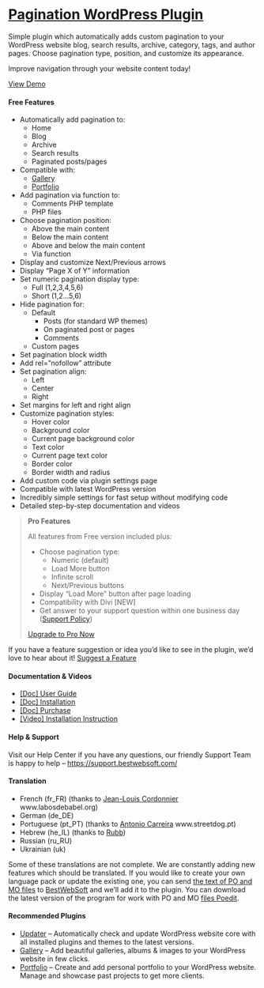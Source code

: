 <a href="https://bestwebsoft.com/products/wordpress/plugins/pagination/" target=_blank>Pagination WordPress Plugin</a>
========================

<p>Simple plugin which automatically adds custom pagination to your WordPress website blog, search results, archive, category, tags, and author pages. Choose pagination type, position, and customize its appearance.</p>
<p>Improve navigation through your website content today!</p>
<p><a href="https://bestwebsoft.com/demo-pagination-plugin/?ref=readme" rel="nofollow ugc">View Demo</a></p>
<p><span class="embed-youtube" style="text-align:center; display: block;"></span></p>
<h4>Free Features</h4>
<ul>
<li>Automatically add pagination to:
<ul>
<li>Home</li>
<li>Blog</li>
<li>Archive</li>
<li>Search results</li>
<li>Paginated posts/pages</li>
</ul>
</li>
<li>Compatible with:
<ul>
<li><a href="https://bestwebsoft.com/products/wordpress/plugins/gallery/?k=8a6c514916efe4264d0732b86b82487f" rel="nofollow ugc">Gallery</a></li>
<li><a href="https://bestwebsoft.com/products/wordpress/plugins/portfolio/?k=982e34e0a05371dc2dcca2a5fc535c1a" rel="nofollow ugc">Portfolio</a></li>
</ul>
</li>
<li>Add pagination via function to:
<ul>
<li>Comments PHP template</li>
<li>PHP files</li>
</ul>
</li>
<li>Choose pagination position:
<ul>
<li>Above the main content</li>
<li>Below the main content</li>
<li>Above and below the main content</li>
<li>Via function</li>
</ul>
</li>
<li>Display and customize Next/Previous arrows</li>
<li>Display &#8220;Page X of Y&#8221; information</li>
<li>Set numeric pagination display type:
<ul>
<li>Full (1,2,3,4,5,6)</li>
<li>Short (1,2&#8230;5,6)</li>
</ul>
</li>
<li>Hide pagination for:
<ul>
<li>Default
<ul>
<li>Posts (for standard WP themes)</li>
<li>On paginated post or pages</li>
<li>Comments</li>
</ul>
</li>
<li>Custom pages</li>
</ul>
</li>
<li>Set pagination block width</li>
<li>Add rel=&#8221;nofollow&#8221; attribute</li>
<li>Set pagination align:
<ul>
<li>Left</li>
<li>Center</li>
<li>Right</li>
</ul>
</li>
<li>Set margins for left and right align</li>
<li>Customize pagination styles:
<ul>
<li>Hover color </li>
<li>Background color</li>
<li>Current page background color</li>
<li>Text color</li>
<li>Current page text color</li>
<li>Border color</li>
<li>Border width and radius</li>
</ul>
</li>
<li>Add custom code via plugin settings page</li>
<li>Compatible with latest WordPress version</li>
<li>Incredibly simple settings for fast setup without modifying code</li>
<li>Detailed step-by-step documentation and videos</li>
</ul>
<blockquote>
<p><strong>Pro Features</strong></p>
<p>All features from Free version included plus:</p>
<ul>
<li>Choose pagination type:
<ul>
<li>Numeric (default)</li>
<li>Load More button</li>
<li>Infinite scroll</li>
<li>Next/Previous buttons</li>
</ul>
</li>
<li>Display &#8220;Load More&#8221; button after page loading</li>
<li>Compatibility with Divi [NEW]</li>
<li>Get answer to your support question within one business day (<a href="https://bestwebsoft.com/support-policy/" rel="nofollow ugc">Support Policy</a>)</li>
</ul>
<p><a href="https://bestwebsoft.com/products/wordpress/plugins/pagination/?k=beef8d83cadcb70a8565e009a280f80c" rel="nofollow ugc">Upgrade to Pro Now</a></p>
</blockquote>
<p>If you have a feature suggestion or idea you&#8217;d like to see in the plugin, we&#8217;d love to hear about it! <a href="https://support.bestwebsoft.com/hc/en-us/requests/new" rel="nofollow ugc">Suggest a Feature</a></p>
<h4>Documentation &amp; Videos</h4>
<ul>
<li><a href="https://bestwebsoft.com/documentation/pagination/pagination-user-guide/" rel="nofollow ugc">[Doc] User Guide</a></li>
<li><a href="https://bestwebsoft.com/documentation/how-to-install-a-wordpress-product/how-to-install-a-wordpress-plugin/" rel="nofollow ugc">[Doc] Installation</a></li>
<li><a href="https://bestwebsoft.com/documentation/how-to-purchase-a-wordpress-plugin/how-to-purchase-wordpress-plugin-from-bestwebsoft/" rel="nofollow ugc">[Doc] Purchase</a></li>
<li><a href="http://www.youtube.com/watch?v=Xh0LjOSgxzs" rel="nofollow ugc">[Video] Installation Instruction</a></li>
</ul>
<h4>Help &amp; Support</h4>
<p>Visit our Help Center if you have any questions, our friendly Support Team is happy to help &#8211; <a href="https://support.bestwebsoft.com/" rel="nofollow ugc">https://support.bestwebsoft.com/</a></p>
<h4>Translation</h4>
<ul>
<li>French (fr_FR) (thanks to <a href="mailto:&#x6a;&#108;&#099;&#x6f;&#x72;&#100;&#050;&#x40;&#x77;a&#110;&#x61;&#x64;o&#111;&#046;&#x66;&#x72;" rel="nofollow ugc">Jean-Louis Cordonnier</a> www.labosdebabel.org)</li>
<li>German (de_DE)</li>
<li>Portuguese (pt_PT) (thanks to <a href="mailto:&#x61;&#110;&#116;&#111;&#110;&#105;&#111;&#099;&#097;&#114;&#114;e&#x69;&#x72;&#x61;&#x40;&#x73;&#x74;&#x72;&#x65;&#x65;&#116;&#100;&#111;&#103;&#046;&#112;&#116;" rel="nofollow ugc">Antonio Carreira</a> www.streetdog.pt)</li>
<li>Hebrew (he_IL) (thanks to <a href="mailto:&#x68;&#x61;&#x6e;&#x61;&#110;&#064;&#109;&#115;&#116;&#117;&#100;&#105;&#111;&#046;&#099;o.&#x69;&#x6c;" rel="nofollow ugc">Rubb</a>)</li>
<li>Russian (ru_RU)</li>
<li>Ukrainian (uk)</li>
</ul>
<p>Some of these translations are not complete. We are constantly adding new features which should be translated. If you would like to create your own language pack or update the existing one, you can send <a href="https://codex.wordpress.org/Translating_WordPress" rel="nofollow ugc">the text of PO and MO files</a> to <a href="https://support.bestwebsoft.com/hc/en-us/requests/new" rel="nofollow ugc">BestWebSoft</a> and we&#8217;ll add it to the plugin. You can download the latest version of the program for work with PO and MO <a href="http://www.poedit.net/download.php" rel="nofollow ugc">files Poedit</a>.</p>
<h4>Recommended Plugins</h4>
<ul>
<li><a href="https://bestwebsoft.com/products/wordpress/plugins/updater/?k=f471af6c58ecd7f550f0601416e4331f" rel="nofollow ugc">Updater</a> &#8211; Automatically check and update WordPress website core with all installed plugins and themes to the latest versions.</li>
<li><a href="https://bestwebsoft.com/products/wordpress/plugins/gallery/?k=8a6c514916efe4264d0732b86b82487f" rel="nofollow ugc">Gallery</a> &#8211; Add beautiful galleries, albums &amp; images to your WordPress website in few clicks.</li>
<li><a href="https://bestwebsoft.com/products/wordpress/plugins/portfolio/?k=982e34e0a05371dc2dcca2a5fc535c1a" rel="nofollow ugc">Portfolio</a> &#8211; Create and add personal portfolio to your WordPress website. Manage and showcase past projects to get more clients.</li>
</ul>
